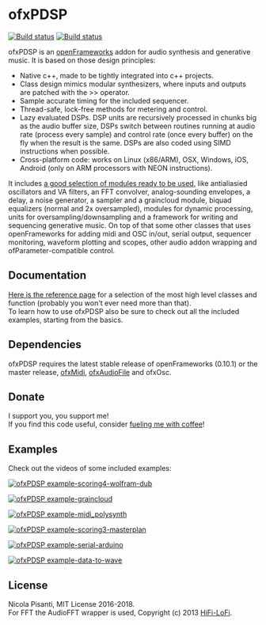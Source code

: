 ofxPDSP
==============
[![Build status](https://travis-ci.org/npisanti/ofxPDSP.svg?branch=master)](https://travis-ci.org/npisanti/ofxPDSP) [![Build status](https://ci.appveyor.com/api/projects/status/7iv8fc8870mkwnwv?svg=true)](https://ci.appveyor.com/project/npisanti/ofxpdsp)

ofxPDSP is an [openFrameworks](https://openframeworks.cc/) addon for audio synthesis and generative music. It is based on those design principles:
- Native c++, made to be tightly integrated into c++ projects.
- Class design mimics modular synthesizers, where inputs and outputs are patched with the >> operator.
- Sample accurate timing for the included sequencer.
- Thread-safe, lock-free methods for metering and control.
- Lazy evaluated DSPs. DSP units are recursively processed in chunks big as the audio buffer size, DSPs switch between routines running at audio rate (process every sample) and control rate (once every buffer) on the fly when the result is the same. DSPs are also coded using SIMD instructions when possible.
- Cross-platform code: works on Linux (x86/ARM), OSX, Windows, iOS, Android (only on ARM processors with NEON instructions).

It includes [a good selection of modules ready to be used](http://npisanti.com/ofxPDSP/md__modules.html), like antialiasied oscillators and VA filters, an FFT convolver, analog-sounding envelopes, a delay, a noise generator, a sampler and a graincloud module, biquad equalizers (normal and 2x oversampled), modules for dynamic processing, units for oversampling/downsampling and a framework for writing and sequencing generative music.
On top of that some other classes that uses openFrameworks for adding midi and OSC in/out, serial output, sequencer monitoring, waveform plotting and scopes, other audio addon wrapping and ofParameter-compatible control.


Documentation
------------
[Here is the reference page](http://npisanti.com/ofxPDSP/md__modules.html) for a selection of the most high level classes and function (probably you won't ever need more than that).   
To learn how to use ofxPDSP also be sure to check out all the included examples, starting from the basics.   

Dependencies
------------
ofxPDSP requires the latest stable release of openFrameworks (0.10.1) or the master release, [ofxMidi](https://github.com/danomatika/ofxMidi), [ofxAudioFile](https://github.com/npisanti/ofxAudioFile) and ofxOsc.

Donate
------------ 
I support you, you support me!    
If you find this code useful, consider [fueling me with coffee](https://ko-fi.com/npisanti)!

Examples
------------    
Check out the videos of some included examples:    
    
[![ofxPDSP example-scoring4-wolfram-dub](http://img.youtube.com/vi/0-NXEFEFiE4/0.jpg)](https://www.youtube.com/watch?v=0-NXEFEFiE4 "ofxPDSP example-scoring4-wolfram-dub")

[![ofxPDSP example-graincloud](http://img.youtube.com/vi/t04So5y3hrI/0.jpg)](https://www.youtube.com/watch?v=t04So5y3hrI "ofxPDSP example-graincloud")

[![ofxPDSP example-midi_polysynth](http://img.youtube.com/vi/LvABH2Sdsqw/0.jpg)](https://www.youtube.com/watch?v=LvABH2Sdsqw "ofxPDSP example-midi_polysynth")

[![ofxPDSP example-scoring3-masterplan](http://img.youtube.com/vi/8Rf95kmRJ-g/0.jpg)](https://www.youtube.com/watch?v=8Rf95kmRJ-g "ofxPDSP example-scoring3-masterplan")

[![ofxPDSP example-serial-arduino](http://img.youtube.com/vi/MPi8LDFv7s8/0.jpg)](https://www.youtube.com/watch?v=MPi8LDFv7s8 "ofxPDSP example-serial-arduino")

[![ofxPDSP example-data-to-wave](http://img.youtube.com/vi/oMH_W4b1z5A/0.jpg)](https://www.youtube.com/watch?v=oMH_W4b1z5A "ofxPDSP example-data-to-wave")

License
------------ 
Nicola Pisanti, MIT License 2016-2018.   
For FFT the AudioFFT wrapper is used, Copyright (c) 2013 [HiFi-LoFi](https://github.com/HiFi-LoFi).  
